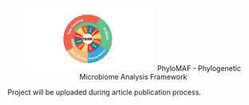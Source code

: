 <p align="center">
    <img src="https://github.com/mmtechslv/PhyloMAF/blob/1df9a93d992c7602ec0f8301855d82ffae4b2ffe/logo.png" height="130">
    PhyloMAF - Phylogenetic Microbiome Analysis Framework
</p>
<p align="center">
<a href="https://travis-ci.com/mmtechslv/PhyloMAF.svg?token=sBXDx4EANVBbNzh5fzox&branch=master" alt="Build Status"> </a>
</p>

Project will be uploaded during article publication process.
